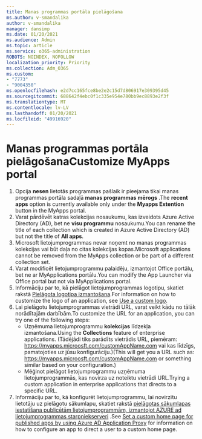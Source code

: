 ```yaml
---
title: Manas programmas portāla pielāgošana
ms.author: v-smandalika
author: v-smandalika
manager: dansimp
ms.date: 01/20/2021
ms.audience: Admin
ms.topic: article
ms.service: o365-administration
ROBOTS: NOINDEX, NOFOLLOW
localization_priority: Priority
ms.collection: Adm_O365
ms.custom:
- "7773"
- "9004350"
ms.openlocfilehash: e2d7cc165fce8be2e2c15d7d806917e309395d45
ms.sourcegitcommit: 688642f4ebc0f1c335e954e780bb9ec8893e2f3f
ms.translationtype: MT
ms.contentlocale: lv-LV
ms.lasthandoff: 01/20/2021
ms.locfileid: "49916920"
---
```

# <a name="customize-myapps-portal"></a><span data-ttu-id="56b67-102">Manas programmas portāla pielāgošana</span><span class="sxs-lookup"><span data-stu-id="56b67-102">Customize MyApps portal</span></span>

1. <span data-ttu-id="56b67-103">Opcija **nesen** lietotās programmas pašlaik ir pieejama tikai manas programmas portāla sadaļā **manas programmas mērogs** .</span><span class="sxs-lookup"><span data-stu-id="56b67-103">The **recent apps** option is currently available only under the **Myapps Extention** button in the MyApps portal.</span></span>
2. <span data-ttu-id="56b67-104">Varat pārdēvēt katras kolekcijas nosaukumu, kas izveidots Azure Active Directory (AD), bet ne **visu programmu** nosaukumu.</span><span class="sxs-lookup"><span data-stu-id="56b67-104">You can rename the title of each collection which is created in Azure Active Directory (AD) but not the title of **All apps**.</span></span>
3. <span data-ttu-id="56b67-105">Microsoft lietojumprogrammas nevar noņemt no manas programmas kolekcijas vai būt daļa no citas kolekcijas kopas.</span><span class="sxs-lookup"><span data-stu-id="56b67-105">Microsoft applications cannot be removed from the MyApps collection or be part of a different collection set.</span></span>
4. <span data-ttu-id="56b67-106">Varat modificēt lietojumprogrammu palaidēju, izmantojot Office portālu, bet ne ar MyApplications portālu.</span><span class="sxs-lookup"><span data-stu-id="56b67-106">You can modify the App Launcher via Office portal but not via MyApplications portal.</span></span>
5. <span data-ttu-id="56b67-107">Informāciju par to, kā pielāgot lietojumprogrammas logotipu, skatiet rakstā [Pielāgota logotipa izmantošana](https://docs.microsoft.com/azure/active-directory/manage-apps/add-application-portal-configure#use-a-custom-logo).</span><span class="sxs-lookup"><span data-stu-id="56b67-107">For information on how to customize the logo of an application, see [Use a custom logo](https://docs.microsoft.com/azure/active-directory/manage-apps/add-application-portal-configure#use-a-custom-logo).</span></span>
6. <span data-ttu-id="56b67-108">Lai pielāgotu lietojumprogrammas vietrādi URL, varat veikt kādu no tālāk norādītajām darbībām.</span><span class="sxs-lookup"><span data-stu-id="56b67-108">To customize the URL for an application, you can try one of the following steps:</span></span>
    - <span data-ttu-id="56b67-109">Uzņēmuma lietojumprogrammu **kolekcijas** līdzekļa izmantošana.</span><span class="sxs-lookup"><span data-stu-id="56b67-109">Using the **Collections** feature of enterprise applications.</span></span> <span data-ttu-id="56b67-110">(Tādējādi tiks parādīts vietrādis URL, piemēram: https://myapps.microosft.com/customAppName.com vai kas līdzīgs, pamatojoties uz jūsu konfigurāciju.)</span><span class="sxs-lookup"><span data-stu-id="56b67-110">(This will get you a URL such as: https://myapps.microosft.com/customAppName.com or something similar based on your configuration.)</span></span>
    - <span data-ttu-id="56b67-111">Mēģinot pielāgot lietojumprogrammu uzņēmuma lietojumprogrammās, kas novirza uz noteiktu vietrādi URL.</span><span class="sxs-lookup"><span data-stu-id="56b67-111">Trying a custom application in enterprise applications that directs to a specific URL.</span></span>
7. <span data-ttu-id="56b67-112">Informāciju par to, kā konfigurēt lietojumprogrammu, lai novirzītu lietotāju uz pielāgotu sākumlapu, skatiet rakstā [pielāgotas sākumlapas iestatīšana publicētām lietojumprogrammām, izmantojot AZURE ad lietojumprogrammas starpniekserveri](https://docs.microsoft.com/azure/active-directory/manage-apps/application-proxy-configure-custom-home-page) .</span><span class="sxs-lookup"><span data-stu-id="56b67-112">See [Set a custom home page for published apps by using Azure AD Application Proxy](https://docs.microsoft.com/azure/active-directory/manage-apps/application-proxy-configure-custom-home-page) for information on how to configure an app to direct a user to a custom home page.</span></span>
